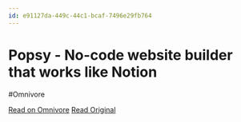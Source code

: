```yaml
---
id: e91127da-449c-44c1-bcaf-7496e29fb764
---
```


# Popsy - No-code website builder that works like Notion
#Omnivore

[Read on Omnivore](https://omnivore.app/me/popsy-no-code-website-builder-that-works-like-notion-18fbe4b46b5)
[Read Original](https://popsy.co)

